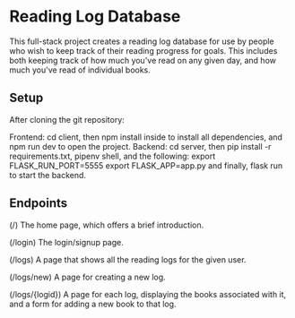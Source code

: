 # Reading Log Database

This full-stack project creates a reading log database for use by people who wish to keep track of their reading progress for goals.
This includes both keeping track of how much you've read on any given day, and how much you've read of individual books.

## Setup

After cloning the git repository:

Frontend: cd client, then npm install inside to install all dependencies, and npm run dev to open the project.
Backend: cd server, then pip install -r requirements.txt, pipenv shell, and the following:
  export FLASK_RUN_PORT=5555
  export FLASK_APP=app.py
and finally, flask run to start the backend.

## Endpoints

(/) The home page, which offers a brief introduction.

(/login) The login/signup page.

(/logs) A page that shows all the reading logs for the given user.

(/logs/new) A page for creating a new log.

(/logs/{logid}) A page for each log, displaying the books associated with it, and a form for adding a new book to that log.
